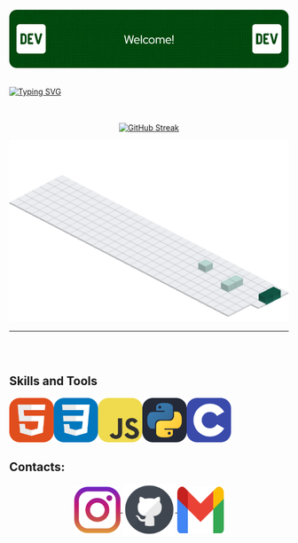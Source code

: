 ![Header](img/header.png)
<br>
<br>

<div>

[![Typing SVG](https://readme-typing-svg.demolab.com?font=Fira+Code&size=43&duration=3200&pause=800&color=0B8800&center=true&vCenter=true&random=false&width=1080&lines=Hello+World!;My+name+is+Kau%C3%A3+Agner;I'm+21+years+old;I'm+a+Software+Developer)](https://git.io/typing-svg)
<br>
<br>
<br>
</div>


<div align="center">

  [![GitHub Streak](https://github-readme-streak-stats.herokuapp.com?user=KauaAgner&theme=green-nur&card_width=800&card_height=200)](https://git.io/streak-stats)
  
</div>

<div align="center">
  
  ![GitHub Active](https://github.com/KauaAgner/KauaAgner/blob/main/img/activegit.svg)
  
</div>

-----

<br>
<br>

## Skills and Tools

<div align="left">
  
  <img align="left"  height="80" width="80" src=https://github.com/KauaAgner/KauaAgner/blob/main/img/HTML.svg>
  <img align="left"  height="80" width="80" src=https://github.com/KauaAgner/KauaAgner/blob/main/img/CSS.svg>
  <img align="left"  height="80" width="80" src=https://github.com/KauaAgner/KauaAgner/blob/main/img/JavaScript.svg>
  <img align="left"  height="80" width="80" src=https://github.com/KauaAgner/KauaAgner/blob/main/img/python.svg>
  <img  height="80" width="80" src=https://github.com/KauaAgner/KauaAgner/blob/main/img/C.svg>
  
</div>


## Contacts:

<div align="center">
  <a href="https://instagram.com/kaua_agner" target="_blank">
  <img align="center" height="84" width="84" src="https://github.com/KauaAgner/KauaAgner/blob/main/img/insta.png">
  </a>

  <a href="https://github.com/KauaAgner" target="_blank">
  <img align="center" height="95" width="95" src="https://github.com/KauaAgner/KauaAgner/blob/main/img/git2.png">
  </a>

  <a href="mailto:kauaag@gmail.com" target="_blank">
  <img align="center" height="84" width="84" src="https://github.com/KauaAgner/KauaAgner/blob/main/img/gmail.png">
  </a>

  <br>
  <br>
</div>
